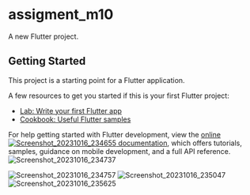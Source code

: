 # assigment_m10

A new Flutter project.

## Getting Started

This project is a starting point for a Flutter application.

A few resources to get you started if this is your first Flutter project:

- [Lab: Write your first Flutter app](https://docs.flutter.dev/get-started/codelab)
- [Cookbook: Useful Flutter samples](https://docs.flutter.dev/cookbook)

For help getting started with Flutter development, view the
[online![Screenshot_20231016_234655](https://github.com/Minhaj-Mahim/assigment_m10/assets/144513919/74e1fd22-2aea-407d-a151-2110a4ad0eff)
 documentation](https://docs.flutter.dev/), which offers tutorials,
samples, guidance on mobile development, and a full API reference.
![Screenshot_20231016_234737](https://github.com/Minhaj-Mahim/assigment_m10/assets/144513919/91c5385e-074a-4c9a-a7cc-d5357d475204)

![Screenshot_20231016_234757](https://github.com/Minhaj-Mahim/assigment_m10/assets/144513919/a5ddef54-94a2-4a70-ac90-2c3eac020ca5)
![Screenshot_20231016_235047](https://github.com/Minhaj-Mahim/assigment_m10/assets/144513919/56674b53-8499-4010-bd24-613720b41a05)
![Screenshot_20231016_235625](https://github.com/Minhaj-Mahim/assigment_m10/assets/144513919/b0e3601d-104b-43d9-a833-410848a65245)
